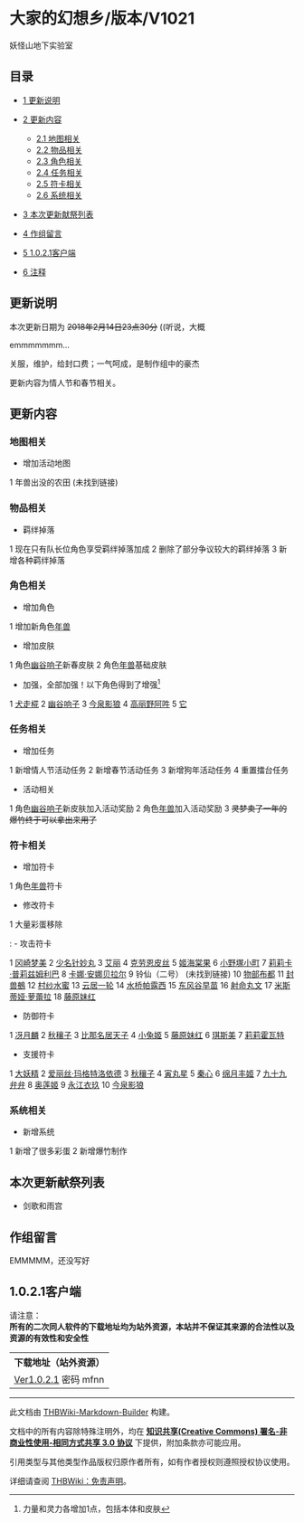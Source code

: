 # 大家的幻想乡/版本/V1021

<!-- source html: G:\repos\THBWiki-Markdown-Builder\THBWikiMarkdown\Temp\main\e\e2\ns0%3A%E5%A4%A7%E5%AE%B6%E7%9A%84%E5%B9%BB%E6%83%B3%E4%B9%A1%2F%E7%89%88%E6%9C%AC%2FV1021.html -->

妖怪山地下实验室


## 目录

- [1 更新说明](#更新说明)
- [2 更新内容](#更新内容)

  - [2.1 地图相关](#地图相关)
  - [2.2 物品相关](#物品相关)
  - [2.3 角色相关](#角色相关)
  - [2.4 任务相关](#任务相关)
  - [2.5 符卡相关](#符卡相关)
  - [2.6 系统相关](#系统相关)



- [3 本次更新献祭列表](#本次更新献祭列表)
- [4 作组留言](#作组留言)
- [5 1.0.2.1客户端](#1.0.2.1客户端)
- [6 注释](#注释)





## 更新说明
  
本次更新日期为  ~~2018年2月14日23点30分~~ ((听说，大概  

  

  

emmmmmmm...  

关服，维护，给封口费；一气呵成，是制作组中的豪杰  

更新内容为情人节和春节相关。
  


## 更新内容

### 地图相关
- 增加活动地图

1 年兽出没的农田 (未找到链接)


### 物品相关
- 羁绊掉落

1 现在只有队长位角色享受羁绊掉落加成
2 删除了部分争议较大的羁绊掉落
3 新增各种羁绊掉落


### 角色相关
- 增加角色

1 增加新角色[年兽](./大家的幻想乡-人物-年兽.md)

- 增加皮肤

1 角色[幽谷响子](./大家的幻想乡-人物-幽谷响子.md)新春皮肤
2 角色[年兽](./大家的幻想乡-人物-年兽.md)基础皮肤

- 加强，全部加强！以下角色得到了增强[^cite_note-1]

1 [犬走椛](./大家的幻想乡-人物-犬走椛.md)
2 [幽谷响子](./大家的幻想乡-人物-幽谷响子.md)
3 [今泉影狼](./大家的幻想乡-人物-今泉影狼.md)
4 [高丽野阿吽](./大家的幻想乡-人物-高丽野阿吽.md)
5 [它](./大家的幻想乡-人物-洩矢诹访子.md)


### 任务相关
- 增加任务

1 新增情人节活动任务
2 新增春节活动任务
3 新增狗年活动任务
4 重置擂台任务

- 活动相关

1 角色[幽谷响子](./大家的幻想乡-人物-幽谷响子.md)新皮肤加入活动奖励
2 角色[年兽](./大家的幻想乡-人物-年兽.md)加入活动奖励
3  ~~灵梦卖了一年的爆竹终于可以拿出来用了~~ 


### 符卡相关
- 增加符卡

1 角色[年兽](./大家的幻想乡-人物-年兽.md)符卡

- 修改符卡

1 大量彩蛋移除

: - 攻击符卡

1 [冈崎梦美](./大家的幻想乡-人物-冈崎梦美.md)
2 [少名针妙丸](./大家的幻想乡-人物-少名针妙丸.md)
3 [艾丽](./大家的幻想乡-人物-艾丽.md)
4 [克劳恩皮丝](./大家的幻想乡-人物-克劳恩皮丝.md)
5 [姬海棠果](./大家的幻想乡-人物-姬海棠果.md)
6 [小野塚小町](./大家的幻想乡-人物-小野塚小町.md)
7 [莉莉卡·普莉兹姆利巴](./大家的幻想乡-人物-莉莉卡·普莉兹姆利巴.md)
8 [卡娜·安娜贝拉尔](./大家的幻想乡-人物-卡娜·安娜贝拉尔.md)
9 铃仙（二号） (未找到链接)
10 [物部布都](./大家的幻想乡-人物-物部布都.md)
11 [封兽鵺](./大家的幻想乡-人物-封兽鵺.md)
12 [村纱水蜜](./大家的幻想乡-人物-村纱水蜜.md)
13 [云居一轮](./大家的幻想乡-人物-云居一轮.md)
14 [水桥帕露西](./大家的幻想乡-人物-水桥帕露西.md)
15 [东风谷早苗](./大家的幻想乡-人物-东风谷早苗.md)
16 [射命丸文](./大家的幻想乡-人物-射命丸文.md)
17 [米斯蒂娅·萝蕾拉](./大家的幻想乡-人物-米斯蒂娅·萝蕾拉.md)
18 [藤原妹红](./大家的幻想乡-人物-藤原妹红.md)

- 防御符卡

1 [冴月麟](./大家的幻想乡-人物-冴月麟.md)
2 [秋穰子](./大家的幻想乡-人物-秋穰子.md)
3 [比那名居天子](./大家的幻想乡-人物-比那名居天子.md)
4 [小兔姬](./大家的幻想乡-人物-小兔姬.md)
5 [藤原妹红](./大家的幻想乡-人物-藤原妹红.md)
6 [琪斯美](./大家的幻想乡-人物-琪斯美.md)
7 [莉莉霍瓦特](./大家的幻想乡-人物-莉莉白.md)

- 支援符卡

1 [大妖精](./大家的幻想乡-人物-大妖精.md)
2 [爱丽丝·玛格特洛依德](./大家的幻想乡-人物-爱丽丝·玛格特洛依德.md)
3 [秋穰子](./大家的幻想乡-人物-秋穰子.md)
4 [寅丸星](./大家的幻想乡-人物-寅丸星.md)
5 [秦心](./大家的幻想乡-人物-秦心.md)
6 [绵月丰姬](./大家的幻想乡-人物-绵月丰姬.md)
7 [九十九弁弁](./大家的幻想乡-人物-九十九弁弁.md)
8 [奥莲姬](./大家的幻想乡-人物-奥莲姬.md)
9 [永江衣玖](./大家的幻想乡-人物-永江衣玖.md)
10 [今泉影狼](./大家的幻想乡-人物-今泉影狼.md)



### 系统相关
- 新增系统

1 新增了很多彩蛋
2 新增爆竹制作


## 本次更新献祭列表
- 剑歌和雨宫


## 作组留言
  
EMMMMM，还没写好
  


## 1.0.2.1客户端
  
请注意：  
 **所有的二次同人软件的下载地址均为站外资源，本站并不保证其来源的合法性以及资源的有效性和安全性** 
  


<table>

<tbody><tr>
<th>下载地址（站外资源）
</th></tr>
<tr>
<td><a rel="nofollow" class="external text" href="https://pan.baidu.com/s/1dIigjG">Ver1.0.2.1</a> 密码 mfnn
</td></tr></tbody></table>



[^cite_note-1]: 力量和灵力各增加1点，包括本体和皮肤





---

此文档由 [THBWiki-Markdown-Builder](https://github.com/Delsin-Yu/THBWiki-Markdown-Builder) 构建。

文档中的所有内容除特殊注明外，均在 [**知识共享(Creative Commons) 署名-非商业性使用-相同方式共享 3.0 协议**](https://creativecommons.org/licenses/by-sa/3.0/deed.zh-hans) 下提供，附加条款亦可能应用。

引用类型与其他类型作品版权归原作者所有，如有作者授权则遵照授权协议使用。

详细请查阅 [THBWiki：免责声明](https://thbwiki.cc/THBWiki:%E5%85%8D%E8%B4%A3%E5%A3%B0%E6%98%8E)。


